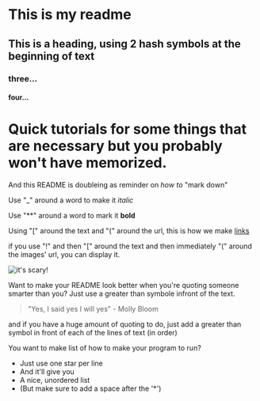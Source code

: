 
# This is my readme
## This is a heading, using 2 hash symbols at the beginning of text
### three...
#### four...

# Quick tutorials for some things that are necessary but you probably won't have memorized. 
And this README is doubleing as reminder on _how_ _to_ "mark down"


Use "_" around a word to make it _italic_

Use "**" around a word to mark it **bold**

Using "[" around the text and "(" around the url, 
this is how we make [links](https://www.markdownguide.org/)

if you use "!" and then "[" around the text and then immediately "("
around the images' url, you can display it. 

![it's scary!](https://images.freeimages.com/images/large-previews/bd7/scary-1245956.jpg)

Want to make your README look better when you're quoting someone smarter than you?
Just use a greater than symbole infront of the text. 
>"Yes, I said yes I will yes" - Molly Bloom

and if you have a huge amount of quoting to do, just add a greater than symbol 
in front of each of the lines of text (in order)


You want to make list of how to make your program to run?
* Just use one star per line
* And it'll give you 
* A nice, unordered list
* (But make sure to add a space after the '*')
